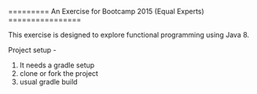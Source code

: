 ========= An Exercise for Bootcamp 2015 (Equal Experts) ================

This exercise is designed to explore functional programming using Java 8.

Project setup -

1. It needs a gradle setup
2. clone or fork the project
3. usual gradle build
